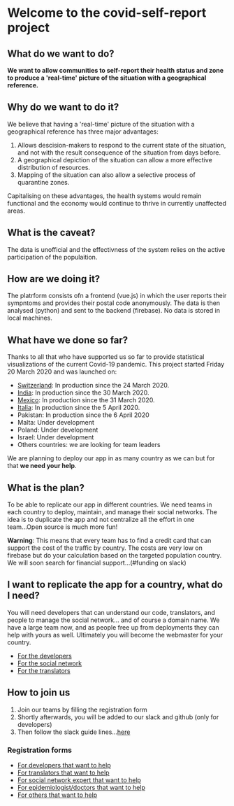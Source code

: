 # Welcome to the covid-self-report project

## What do we want to do?

**We want to allow communities to self-report their health status and zone to produce a 'real-time' picture of the situation with a geographical reference.**

## Why do we want to do it?

We believe that having a 'real-time' picture of the situation with a geographical reference has three major advantages:
  1. Allows descision-makers to respond to the current state of the situation, and not with the result consequence of the situation from days before.
  2. A geographical depiction of the situation can allow a more effective distribution of resources.
  3. Mapping of the situation can also allow a selective process of quarantine zones.

Capitalising on these advantages, the health systems would remain functional and the economy would continue to thrive in currently unaffected areas.

## What is the caveat?

The data is unofficial and the effectivness of the system relies on the active participation of the populaition. 

## How are we doing it?

The platrform consists ofn a frontend (vue.js) in which the user reports their sympntoms and provides their postal code anonymously. The data is then analysed (python) and sent to the backend (firebase). No data is stored in local machines.

## What have we done so far?

Thanks to all that who have supported us so far to provide statistical visualizations of the current Covid-19 pandemic. This project started Friday 20 March 2020 and was launched on:

- [Switzerland](https://covid-self-report.ch/): In production since the 24 March 2020. 
- [India](https://covid-self-report.in/): In production since the 30 March 2020. 
- [Mexico](https://covid-me-reporto.mx/): In production since the 31 March 2020. 
- [Italia](https://covid-self-report.it/): In production since the 5 April 2020.
- Pakistan: In production since the 6 April 2020
- Malta: Under development
- Poland: Under development
- Israel: Under development
- Others countries: we are looking for team leaders

We are planning to deploy our app in as many country as we can but for that **we need your help**.

## What is the plan?

To be able to replicate our app in different countries. We need teams in each country to deploy, maintain, and manage their social networks. The idea is to duplicate the app and not centralize all the effort in one team...Open source is much more fun!

**Warning**: This means that every team has to find a credit card that can support the cost of the traffic by country. 
The costs are very low on firebase but do your calculation based on the targeted population country.
We will soon search for financial support...(#funding on slack)

## I want to replicate the app for a country, what do I need?

You will need developers that can understand our code, translators, and people to manage the social network... and of course a domain name. We have a large team now, and as people free up from deployments they can help with yours as well. Ultimately you will become the webmaster for your country.

- [For the developers](./needs/developers.md)
- [For the social network](./needs/social-network.md)
- [For the translators](./needs/translators.md)

## How to join us

1. Join our teams by filling the registration form
2. Shortly afterwards, you will be added to our slack and github (only for developers)
3. Then follow the slack guide lines...[here](./slack.md)

### Registration forms

- [For developers that want to help](https://airtable.com/shrjcoOoloiAuTiHS)
- [For translators that want to help](https://airtable.com/shr3yx1hGdFyOVhdl)
- [For social network expert that want to help](https://airtable.com/shrJJDqvqnsZkaJjb)
- [For epidemiologist/doctors that want to help](https://airtable.com/shrhu386Tlxp8zeiq)
- [For others that want to help](https://airtable.com/shrFBmrhwXXh6TJsn)
